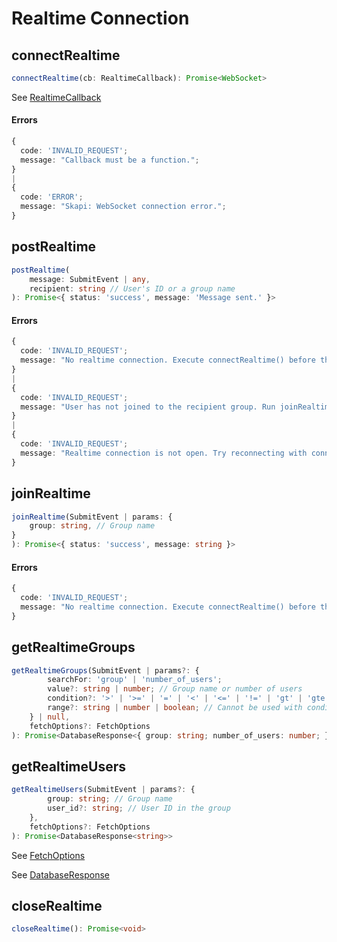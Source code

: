 # Realtime Connection

## connectRealtime

```ts
connectRealtime(cb: RealtimeCallback): Promise<WebSocket>
```

See [RealtimeCallback](/api-reference/data-types/README.md#realtimecallback)

#### Errors
```ts
{
  code: 'INVALID_REQUEST';
  message: "Callback must be a function.";
}
|
{
  code: 'ERROR';
  message: "Skapi: WebSocket connection error.";
}
```

## postRealtime

```ts
postRealtime(
    message: SubmitEvent | any,
    recipient: string // User's ID or a group name
): Promise<{ status: 'success', message: 'Message sent.' }>
```

#### Errors
```ts
{
  code: 'INVALID_REQUEST';
  message: "No realtime connection. Execute connectRealtime() before this method.";
}
|
{
  code: 'INVALID_REQUEST';
  message: "User has not joined to the recipient group. Run joinRealtime('...')";
}
|
{
  code: 'INVALID_REQUEST';
  message: "Realtime connection is not open. Try reconnecting with connectRealtime().";
}
```

## joinRealtime

```ts
joinRealtime(SubmitEvent | params: {
    group: string, // Group name
}
): Promise<{ status: 'success', message: string }>
```

#### Errors
```ts
{
  code: 'INVALID_REQUEST';
  message: "No realtime connection. Execute connectRealtime() before this method.";
}
```


## getRealtimeGroups

```ts
getRealtimeGroups(SubmitEvent | params?: {
        searchFor: 'group' | 'number_of_users';
        value?: string | number; // Group name or number of users
        condition?: '>' | '>=' | '=' | '<' | '<=' | '!=' | 'gt' | 'gte' | 'eq' | 'lt' | 'lte' | 'ne';
        range?: string | number | boolean; // Cannot be used with condition.
    } | null,
    fetchOptions?: FetchOptions
): Promise<DatabaseResponse<{ group: string; number_of_users: number; }>>
```

## getRealtimeUsers

```ts
getRealtimeUsers(SubmitEvent | params?: {
        group: string; // Group name
        user_id?: string; // User ID in the group
    },
    fetchOptions?: FetchOptions
): Promise<DatabaseResponse<string>>
```

See [FetchOptions](/api-reference/data-types/README.md#fetchoptions)

See [DatabaseResponse](/api-reference/data-types/README.md#databaseresponse)


## closeRealtime
    
```ts
closeRealtime(): Promise<void>
```